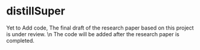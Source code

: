 # distillSuper
Yet to Add code, The final draft of the research paper based on this project is under review. \n
The code will be added after the research paper is completed.
